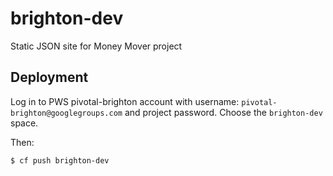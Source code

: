 # brighton-dev
Static JSON site for Money Mover project

## Deployment

Log in to PWS pivotal-brighton account with username: `pivotal-brighton@googlegroups.com` and project password. Choose the `brighton-dev` space.

Then:

```
$ cf push brighton-dev
```

